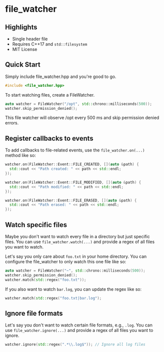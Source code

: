 # file_watcher

## Highlights

* Single header file
* Requires C++17 and `std::filesystem`
* MIT License

## Quick Start

Simply include file_watcher.hpp and you're good to go.

```cpp
#include <file_watcher.hpp>
```

To start watching files, create a FileWatcher.

```cpp
auto watcher = FileWatcher("/opt", std::chrono::milliseconds(500));
watcher.skip_permission_denied();
```

This file watcher will observe /opt every 500 ms and skip permission denied errors. 

## Register callbacks to events

To add callbacks to file-related events, use the `file_watcher.on(...)` method like so:

```cpp
watcher.on(FileWatcher::Event::FILE_CREATED, [](auto &path) {
  std::cout << "Path created: " << path << std::endl;
});

watcher.on(FileWatcher::Event::FILE_MODIFIED, [](auto &path) {
  std::cout << "Path modified: " << path << std::endl;
});

watcher.on(FileWatcher::Event::FILE_ERASED, [](auto &path) {
  std::cout << "Path erased: " << path << std::endl;
});
```

## Watch specific files

Maybe you don't want to watch every file in a directory but just specific files. You can use ```file_watcher.watch(...)``` and provide a regex of all files you want to watch. 

Let's say you only care about `foo.txt` in your home directory. You can configure the file_watcher to only watch this one file like so:

```cpp
auto watcher = FileWatcher("~", std::chrono::milliseconds(500));
watcher.skip_permission_denied();
watcher.match(std::regex("foo.txt"));
```

If you also want to watch `bar.log`, you can update the regex like so:

```cpp
watcher.match(std::regex("foo.txt|bar.log");
```

## Ignore file formats

Let's say you don't want to watch certain file formats, e.g., `.log`. You can use `file_watcher.ignore(...)` and provide a regex of all files you want to ignore. 

```cpp
watcher.ignore(std::regex(".*\\.log$")); // Ignore all log files
```
